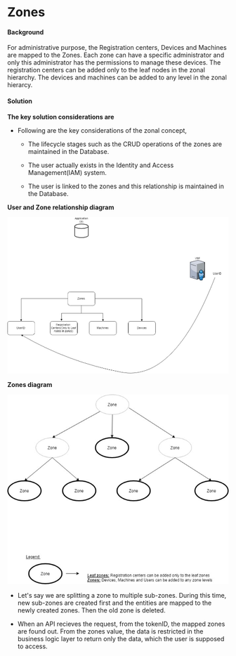 ﻿# Zones

#### Background

For administrative purpose, the Registration centers, Devices and Machines are mapped to the Zones. Each zone can have a specific administrator and only this administrator has the permissions to manage these devices.
The registration centers can be added only to the leaf nodes in the zonal hierarchy. The devices and machines can be added to any level in the zonal hierarcy. 


#### Solution


**The key solution considerations are**

- Following are the key considerations of the zonal concept, 

	- The lifecycle stages such as the CRUD operations of the zones are maintained in the Database.

	- The user actually exists in the Identity and Access Management(IAM) system. 

	- The user is linked to the zones and this relationship is maintained in the Database.
	
**User and Zone relationship diagram**

![User and Zone relationship diagram](_images/admin-userzone-diagram.jpg)

	
**Zones diagram**

![Zones diagram](_images/admin-zones-diagram.jpg)	
	
- Let's say we are splitting a zone to multiple sub-zones. During this time, new sub-zones are created first and the entities are mapped to the newly created zones. Then the old zone is deleted. 

- When an API recieves the request, from the tokenID, the mapped zones are found out. From the zones value, the data is restricted in the business logic layer to return only the data, which the user is supposed to access. 